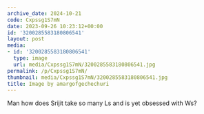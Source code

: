 ```yaml
---
archive_date: 2024-10-21
code: Cxpssg1S7mN
date: 2023-09-26 10:23:12+00:00
id: '3200285583180806541'
layout: post
media:
- id: '3200285583180806541'
  type: image
  url: media/Cxpssg1S7mN/3200285583180806541.jpg
permalink: /p/Cxpssg1S7mN/
thumbnail: media/Cxpssg1S7mN/3200285583180806541.jpg
title: Image by amargofgechechuri
---
```


Man how does Srijit take so many Ls and is yet obsessed with Ws?